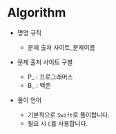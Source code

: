 # Algorithm

- 명명 규칙
  -  문제 출처 사이트_문제이름
 
- 문제 출처 사이트 구별
  -  P_ : 프로그래머스
  -  B_ : 백준

- 풀이 언어
  - 기본적으로 ```Swift```로 풀이합니다.
  - 필요 시 ```C```를 사용합니다.
